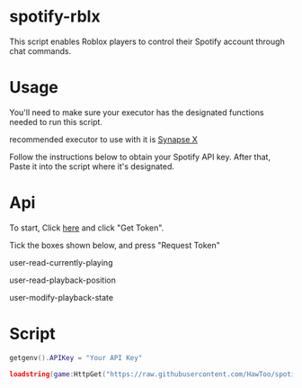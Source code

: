 # spotify-rblx

This script enables Roblox players to control their Spotify account through chat commands.

# Usage

You'll need to make sure your executor has the designated functions needed to run this script.

recommended executor to use with it is [Synapse X](https://x.synapse.to/)

Follow the instructions below to obtain your Spotify API key. After that, Paste it into the script where it's designated.

# Api
To start, Click [here](https://developer.spotify.com/console/get-users-currently-playing-track/) and click "Get Token".

Tick the boxes shown below, and press "Request Token"

user-read-currently-playing

user-read-playback-position

user-modify-playback-state



# Script 

```lua
getgenv().APIKey = "Your API Key"

loadstring(game:HttpGet("https://raw.githubusercontent.com/HawToo/spotify-rblx/main/spotxrblx.txt"))()
```

